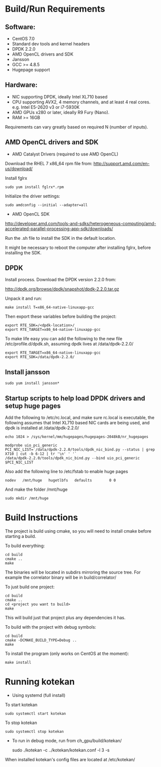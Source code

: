 # Build/Run Requirements

## Software:

* CentOS 7.0
* Standard dev tools and kernel headers
* DPDK 2.2.0
* AMD OpenCL drivers and SDK
* Jansson
* GCC >= 4.8.5
* Hugepage support

## Hardware:

* NIC supporting DPDK, ideally Intel XL710 based
* CPU supporting AVX2, 4 memory channels, and at least 4 real cores. e.g. Intel E5-2620 v3 or i7-5930K
* AMD GPUs x280 or later, ideally R9 Fury (Nano).
* RAM >= 16GB

Requirements can vary greatly based on required N (number of inputs).

## AMD OpenCL drivers and SDK

* AMD Catalyst Drivers (required to use AMD OpenCL)

Download the RHEL 7 x86_64 rpm file from: http://support.amd.com/en-us/download/

Install fglrx

	sudo yum install fglrx*.rpm

Initialize the driver settings:

	sudo amdconfig --initial --adapter=all

* AMD OpenCL SDK

http://developer.amd.com/tools-and-sdks/heterogeneous-computing/amd-accelerated-parallel-processing-app-sdk/downloads/

Run the .sh file to install the SDK in the default location.

It might be necessary to reboot the computer after installing fglrx, before installing the SDK.

## DPDK

Install process.  Download the DPDK version 2.2.0 from:

http://dpdk.org/browse/dpdk/snapshot/dpdk-2.2.0.tar.gz

Unpack it and run:

    make install T=x86_64-native-linuxapp-gcc

Then export these variables before building the project:

    export RTE_SDK=/<dpdk-location>/
    export RTE_TARGET=x86_64-native-linuxapp-gcc

To make life easy you can add the following to the new file /etc/profile.d/dpdk.sh,
assuming dpdk lives at /data/dpdk-2.2.0/

    export RTE_TARGET=x86_64-native-linuxapp-gcc
    export RTE_SDK=/data/dpdk-2.2.0/

## Install jansson

    sudo yum install jansson*

## Startup scripts to help load DPDK drivers and setup huge pages

Add the following to /etc/rc.local, and make sure rc.local is executable, the following assumes
that Intel XL710 based NIC cards are being used, and dpdk is installed at /data/dpdk-2.2.0/

    echo 1024 > /sys/kernel/mm/hugepages/hugepages-2048kB/nr_hugepages

    modprobe uio_pci_generic
    PCI_NIC_LIST=`/data/dpdk-2.2.0/tools/dpdk_nic_bind.py --status | grep X710 | cut -b 6-12 | tr '\n' ' '`
    /data/dpdk-2.2.0/tools/dpdk_nic_bind.py --bind uio_pci_generic $PCI_NIC_LIST

Also add the following line to /etc/fstab to enable huge pages

    nodev   /mnt/huge   hugetlbfs   defaults        0 0

And make the folder /mnt/huge

    sudo mkdir /mnt/huge

# Build Instructions

The project is build using cmake, so you will need to install cmake
before starting a build.

To build everything:

	cd build
	cmake ..
	make

The binaries will be located in subdirs mirroring the source tree.
For example the correlator binary will be in build/correlator/

To just build one project:

	cd build
	cmake ..
	cd <project you want to build>
	make

This will build just that project plus any dependencies it has.

To build with the project with debug symbols:

	cd build
	cmake -DCMAKE_BUILD_TYPE=Debug ..
	make

To install the program (only works on CentOS at the moment):

	make install

# Running kotekan

* Using systemd (full install)

To start kotekan

    sudo systemctl start kotekan

To stop kotekan

    sudo systemctl stop kotekan

* To run in debug mode, run from ch_gpu/build/kotekan/

    sudo ./kotekan -c ../kotekan/kotekan.conf -l 3 -s

When installed kotekan's config files are located at /etc/kotekan/